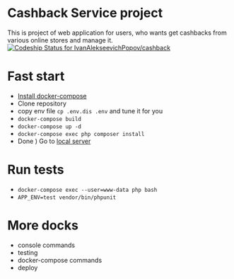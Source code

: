 Cashback Service project
==========

This is project of web application for users, who wants get cashbacks from various online stores and manage it.
[ ![Codeship Status for IvanAlekseevichPopov/cashback](https://app.codeship.com/projects/64b516c0-425c-0136-640e-6e467d7daecf/status?branch=master)](https://app.codeship.com/projects/291542)

Fast start
==========

* [Install docker-compose](https://docs.docker.com/compose/install/)
* Clone repository
* copy env file `cp .env.dis .env` and tune it for you
* `docker-compose build`
* `docker-compose up -d`
* `docker-compose exec php composer install`
* Done ) Go to [local server](http://localhost)

Run tests
=========
* `docker-compose exec --user=www-data php bash`
* `APP_ENV=test vendor/bin/phpunit`

More docks
==========

* console commands
* testing
* docker-compose commands
* deploy

